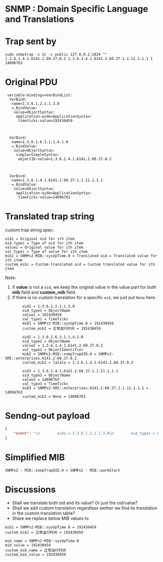 # SNMP : Domain Specific Language and Translations
# Trap sent by
```shell
sudo snmptrap -v 2c -c public 127.0.0.1:1024 "" 1.3.6.1.4.1.6141.2.60.37.0.2 1.3.6.1.4.1.6141.2.60.37.1.1.11.1.1.1 t 14096763
```

# Original PDU

```
 variable-bindings=VarBindList:
  VarBind:
   name=1.3.6.1.2.1.1.3.0
   =_BindValue:
    value=ObjectSyntax:
     application-wide=ApplicationSyntax:
      timeticks-value=192430459



  VarBind:
   name=1.3.6.1.6.3.1.1.4.1.0
   =_BindValue:
    value=ObjectSyntax:
     simple=SimpleSyntax:
      objectID-value=1.3.6.1.4.1.6141.2.60.37.0.2



  VarBind:
   name=1.3.6.1.4.1.6141.2.60.37.1.1.11.1.1.1
   =_BindValue:
    value=ObjectSyntax:
     application-wide=ApplicationSyntax:
      timeticks-value=14096763
```

# Translated trap string
custom trap string spec:
```
oidi = Original oid for ith item
oid_typei = Type of oid for ith item
valuei = Original value for ith item
val_typei = Type of value for ith item
mibi = SNMPv2-MIB::sysUpTime.0 = Translated oid = Translated value for ith item
custom_mibi = Custom translated oid = Custom translated value for ith item
```
Note: 
1. If **value** is not a `oid`, we keep the original value in the value part for both **mib** field and **custom_mib** field.
2. If there is no custom translation for a specific `oid`, we just put `None` here.

```
        oid1 = 1.3.6.1.2.1.1.3.0
        oid_type1 = ObjectName
        value1 = 192430459
        val_type1 = TimeTicks
        mib1 = SNMPv2-MIB::sysUpTime.0 = 192430459
        custom_mib1 = 正常运行时间 = 192430459
        
        oid2 = 1.3.6.1.6.3.1.1.4.1.0
        oid_type2 = ObjectName
        value2 = 1.3.6.1.4.1.6141.2.60.37.0.2
        val_type2 = ObjectIdentifier
        mib2 = SNMPv2-MIB::snmpTrapOID.0 = SNMPv2-SMI::enterprises.6141.2.60.37.0.2
        custom_mib2 = lalala = 1.3.6.1.4.1.6141.2.60.37.0.2
        
        oid3 = 1.3.6.1.4.1.6141.2.60.37.1.1.11.1.1.1
        oid_type3 = ObjectName
        value3 = 14096763
        val_type3 = TimeTicks
        mib3 = SNMPv2-SMI::enterprises.6141.2.60.37.1.1.11.1.1.1 = 14096763
        custom_mib3 = None = 14096763
```
# Sendng-out payload

```json
{
    "event": "\n        oid1 = 1.3.6.1.2.1.1.3.0\n        oid_type1 = ObjectName\n        value1 = 192430459\n        val_type1 = TimeTicks\n        mib1 = SNMPv2-MIB::sysUpTime.0 = 192430459\n        custom_mib1 = \u6b63\u5e38\u8fd0\u884c\u65f6\u95f4 = 192430459\n        \n        oid2 = 1.3.6.1.6.3.1.1.4.1.0\n        oid_type2 = ObjectName\n        value2 = 1.3.6.1.4.1.6141.2.60.37.0.2\n        val_type2 = ObjectIdentifier\n        mib2 = SNMPv2-MIB::snmpTrapOID.0 = SNMPv2-SMI::enterprises.6141.2.60.37.0.2\n        custom_mib2 = lalala = 1.3.6.1.4.1.6141.2.60.37.0.2\n        \n        oid3 = 1.3.6.1.4.1.6141.2.60.37.1.1.11.1.1.1\n        oid_type3 = ObjectName\n        value3 = 14096763\n        val_type3 = TimeTicks\n        mib3 = SNMPv2-SMI::enterprises.6141.2.60.37.1.1.11.1.1.1 = 14096763\n        custom_mib3 = None = 14096763\n        "
}
```




# Simplified MIB

```
SNMPv2 - MIB::snmpTrapOID.0 = SNMPv2 - MIB::warmStart
```
# Discussions
- Shall we translate both oid and its value? Or just the oid/value?
- Shall we add custom translation regardless wether we find its translation in the custom translation table?
- Share we replace below MIB values to

```
mib1 = SNMPv2-MIB::sysUpTime.0 = 192430459
custom_mib1 = 正常运行时间 = 192430459
```
```
mib_name = SNMPv2-MIB::sysUpTime.0 
mib_value = 192430459
custom_mib_name = 正常运行时间 
custom_mib_value = 192430459
```